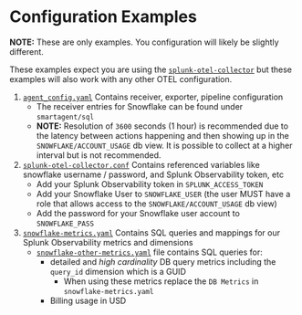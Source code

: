# Configuration Examples
**NOTE:** These are only examples. You configuration will likely be slightly different.

These examples expect you are using the [`splunk-otel-collector`](https://github.com/signalfx/splunk-otel-collector) but these examples will also work with any other OTEL configuration.

1. [`agent_config.yaml`](./agent_config.yaml) Contains receiver, exporter, pipeline configuration
    - The receiver entries for Snowflake can be found under `smartagent/sql`
    - **NOTE:** Resolution of `3600` seconds (1 hour) is recommended due to the latency between actions happening and then showing up in the `SNOWFLAKE/ACCOUNT_USAGE` db view. It is possible to collect at a higher interval but is not recommended.
2. [`splunk-otel-collector.conf`](./splunk-otel-collector.conf) Contains referenced variables like snowflake username / password, and Splunk Observability token, etc
    - Add your Splunk Observability token in `SPLUNK_ACCESS_TOKEN`
    - Add your Snowflake User to `SNOWFLAKE_USER` (the user MUST have a role that allows access to the `SNOWFLAKE/ACCOUNT_USAGE` db view)
    - Add the password for your Snowflake user account to `SNOWFLAKE_PASS`
3. [`snowflake-metrics.yaml`](./snowflake-metrics.yaml) Contains SQL queries and mappings for our Splunk Observability metrics and dimensions
    - [`snowflake-other-metrics.yaml`](./snowflake-other-metrics.yaml) file contains SQL queries for:
        - detailed and *high cardinality* DB query metrics including the `query_id` dimension which is a GUID
            - When using these metrics replace the `DB Metrics` in `snowflake-metrics.yaml`
        - Billing usage in USD